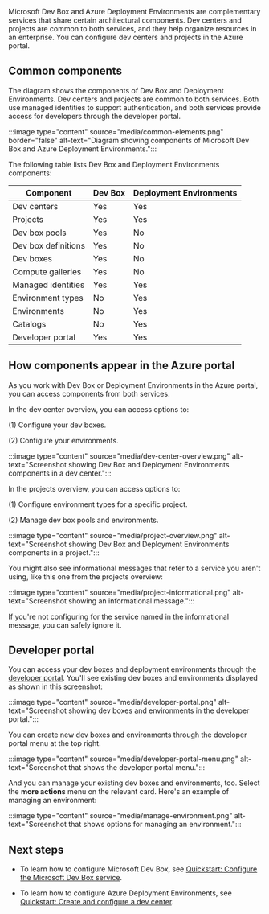 Microsoft Dev Box and Azure Deployment Environments are complementary services that share certain architectural components. Dev centers and projects are common to both services, and they help organize resources in an enterprise. You can configure dev centers and projects in the Azure portal.

## Common components

The diagram shows the components of Dev Box and Deployment Environments. Dev centers and projects are common to both services. Both use managed identities to support authentication, and both services provide access for developers through the developer portal.

:::image type="content" source="media/common-elements.png" border="false" alt-text="Diagram showing components of Microsoft Dev Box and Azure Deployment Environments.":::

The following table lists Dev Box and Deployment Environments components:

|  Component             |   Dev Box    | Deployment Environments |
|------------------------|--------------|-------------------------|
|  Dev centers           |     Yes      |         Yes             |
|  Projects              |     Yes      |         Yes             |
|  Dev box pools         |     Yes      |         No              |
|  Dev box definitions   |     Yes      |         No              |
|  Dev boxes             |     Yes      |         No              |
|  Compute galleries     |     Yes      |         No              |
|  Managed identities    |     Yes      |         Yes             |
|  Environment types     |     No       |         Yes             |
|  Environments          |     No       |         Yes             |
|  Catalogs              |     No       |         Yes             |
|  Developer portal      |     Yes      |         Yes             |

## How components appear in the Azure portal

As you work with Dev Box or Deployment Environments in the Azure portal, you can access components from both services.

In the dev center overview, you can access options to:

(1) Configure your dev boxes.

(2) Configure your environments.

:::image type="content" source="media/dev-center-overview.png" alt-text="Screenshot showing Dev Box and Deployment Environments components in a dev center.":::

In the projects overview, you can access options to:

(1) Configure environment types for a specific project.

(2) Manage dev box pools and environments.

:::image type="content" source="media/project-overview.png" alt-text="Screenshot showing Dev Box and Deployment Environments components in a project.":::

You might also see informational messages that refer to a service you aren't using, like this one from the projects overview:

:::image type="content" source="media/project-informational.png" alt-text="Screenshot showing an informational message.":::

If you're not configuring for the service named in the informational message, you can safely ignore it.

## Developer portal

You can access your dev boxes and deployment environments through the [developer portal](https://devportal.microsoft.com/). You'll see existing dev boxes and environments displayed as shown in this screenshot:

:::image type="content" source="media/developer-portal.png" alt-text="Screenshot showing dev boxes and environments in the developer portal.":::

You can create new dev boxes and environments through the developer portal menu at the top right.

:::image type="content" source="media/developer-portal-menu.png" alt-text="Screenshot that shows the developer portal menu.":::

And you can manage your existing dev boxes and environments, too. Select the **more actions** menu on the relevant card. Here's an example of managing an environment:

:::image type="content" source="media/manage-environment.png" alt-text="Screenshot that shows options for managing an environment.":::

## Next steps

- To learn how to configure Microsoft Dev Box, see [Quickstart: Configure the Microsoft Dev Box service](../../articles/dev-box/quickstart-configure-dev-box-service.md).

- To learn how to configure Azure Deployment Environments, see [Quickstart: Create and configure a dev center](../../articles/deployment-environments/quickstart-create-and-configure-devcenter.md).